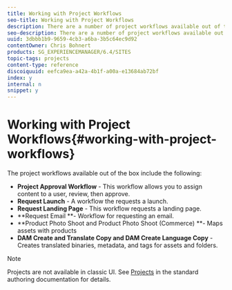```yaml
---
title: Working with Project Workflows
seo-title: Working with Project Workflows
description: There are a number of project workflows available out of the box.
seo-description: There are a number of project workflows available out of the box.
uuid: 3dbbb1b9-9659-4cb3-a6ba-3b5c64ec9d92
contentOwner: Chris Bohnert
products: SG_EXPERIENCEMANAGER/6.4/SITES
topic-tags: projects
content-type: reference
discoiquuid: eefca9ea-a42a-4b1f-a00a-e13684ab72bf
index: y
internal: n
snippet: y
---
```


# Working with Project Workflows{#working-with-project-workflows}

The project workflows available out of the box include the following:

* **Project Approval Workflow** - This workflow allows you to assign content to a user, review, then approve.
* **Request Launch** - A workflow the requests a launch.
* **Request Landing Page** - This workflow requests a landing page.
* **Request Email **- Workflow for requesting an email.
* **Product Photo Shoot and Product Photo Shoot (Commerce) **- Maps assets with products
* **DAM Create and Translate Copy and DAM Create Language Copy** - Creates translated binaries, metadata, and tags for assets and folders.

>[!NOTE]
>
>Projects are not available in classic UI. See [Projects](../../../sites/authoring/using/projects.md) in the standard authoring documentation for details.

